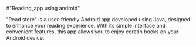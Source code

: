 #"Reading_app using android" 

"Read store" is a user-friendly Android app developed using Java, designed to enhance your reading experience. With its simple interface and convenient features, this app allows you to enjoy ceratin books on your Android device.
